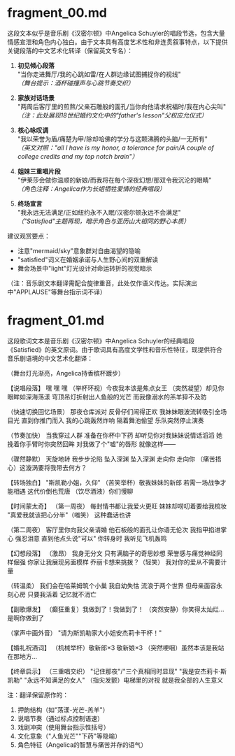 

# fragment_00.md

这段文本似乎是音乐剧《汉密尔顿》中Angelica Schuyler的唱段节选，包含大量情感宣泄和角色内心独白。由于文本具有高度艺术性和非连贯叙事特点，以下提供关键段落的中文艺术化转译（保留英文专名）：

1. **初见倾心段落**  
"当你走进舞厅/我的心跳如雷/在人群边缘试图捕捉你的视线"  
*（舞台提示：酒杯碰撞声与心跳节奏交织）*

2. **家族对话场景**  
"两周后客厅里的煎熬/父亲石雕般的面孔/当你向他请求祝福时/我在内心尖叫"  
*（注：此处展现18世纪婚约文化中的"father's lesson"父权应允仪式）*

3. **核心咏叹调**  
"我以荣誉为盾/痛楚为甲/除却哈佛的学分与这颗沸腾的头脑/一无所有"  
*（英文对照："all I have is my honor, a tolerance for pain/A couple of college credits and my top notch brain"）*

4. **姐妹三重唱片段**  
"伊莱莎会做你温顺的新娘/而我将在每个深夜幻想/那双令我沉沦的眼睛"  
*（角色注释：Angelica作为长姐牺牲爱情的经典唱段）*

5. **终场宣言**  
"我永远无法满足/正如纽约永不入眠/汉密尔顿永远不会满足"  
*（"Satisfied"主题再现，暗示角色与亚历山大相同的野心本质）*

建议观赏要点：
- 注意"mermaid/sky"意象群对自由渴望的隐喻
- "satisfied"词义在婚姻承诺与人生野心间的双重解读
- 舞会场景中"light"灯光设计对命运转折的视觉暗示

（注：音乐剧文本翻译需配合旋律重音，此处仅作语义传达。实际演出中"APPLAUSE"等舞台指示词不译）



# fragment_01.md

这段歌词文本是音乐剧《汉密尔顿》中Angelica Schuyler的经典唱段《Satisfied》的英文原词。由于歌词具有高度文学性和音乐性特征，现提供符合音乐剧语境的中文艺术化翻译：

（舞台灯光渐亮，Angelica持香槟杯踱步）

【说唱段落】
嘿 嘿 嘿 
（举杯环视）今夜我本该是焦点女王
（突然凝望）却见你眼眸如深海荡漾
穹顶吊灯折射出人鱼般的光芒
而我像溺水的羔羊猝不及防

（快速切换回忆场景）
那夜仓库派对 反骨仔们闹得正欢
我妹妹眼波流转吸引全场目光
直到你推门而入 我的心跳轰然炸响
隔着舞池偷望 乐队突然停止演奏

（节奏加快）
当我穿过人群 准备在你杯中下药
却听见你对我妹妹说情话滔滔
她挽着你手臂时你突然回眸
对我做了个"嘘"的唇形 就像这样——

（骤然静默）
天旋地转 我步步沦陷
坠入深渊 坠入深渊
走向你 走向你
（痛苦捂心）这漩涡要将我带去何方？

【转场独白】
"斯凯勒小姐，久仰"
（苦笑举杯）敬我妹妹的新郎
若需一场战争才能相遇
这代价倒也荒唐
（饮尽酒液）你们慢聊

【时间蒙太奇】
（第一周夜）
每封情书都让我爱火更旺
妹妹却唠叨着要给我梳妆
"真爱我就该把心分半"（嗤笑）
这种蠢话也讲

（第二周夜）
客厅里你向我父亲请婚
他石板般的面孔让你语无伦次
我指甲掐进掌心 强忍泪意
直到他点头说"可以"
你转身时 我听见飞机轰鸣

【幻想段落】
（激昂）
我身无分文 只有满脑子的奇思妙想
荣誉感与痛觉神经同样倔强
你家让我展现另面模样
乔丽卡想来挑拨？（轻笑）
我对你的爱从不需要计量

（转温柔）
我们会在哈莱姆筑个小巢
我自幼失怙 流浪于两个世界
但母亲面容永刻心房
只要我活着 记忆就不消亡

【副歌爆发】
（癫狂重复）我做到了！我做到了！
（突然安静）你笑得太灿烂...是啊你做到了

（掌声中画外音）
"请为斯凯勒家大小姐安杰莉卡干杯！"

【婚礼祝酒词】
（机械举杯）敬新郎×3 敬新娘×3
（突然哽咽）虽然本该是我站在那地方...

【终章启示】
（三重唱交织）
"记住那夜"/"三个真相同时显现"
"我是安杰莉卡·斯凯勒"
"永远不知满足的女人"
（指尖发颤）电梯里的对视
就是我全部的人生意义

注：翻译保留原作的：
1. 押韵结构（如"荡漾-光芒-羔羊"）
2. 说唱节奏（通过标点控制语速）
3. 戏剧冲突（使用舞台指示性括号）
4. 文化意象（"人鱼光芒""下药"等隐喻）
5. 角色特征（Angelica的智慧与痛苦并存的语气）

